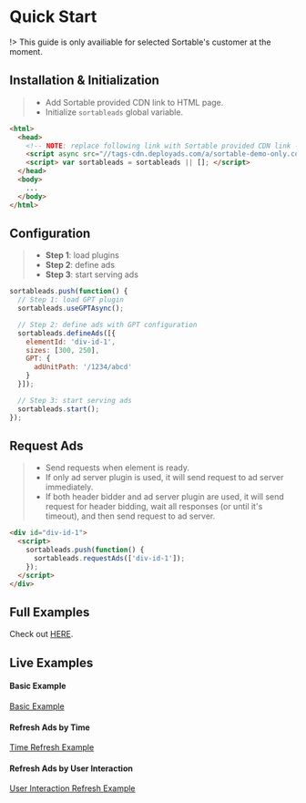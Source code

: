 # Quick Start

!> This guide is only availiable for selected Sortable's customer at the moment.

## Installation & Initialization

> * Add Sortable provided CDN link to HTML page.
> * Initialize `sortableads` global variable.

```html
<html>
  <head>
    <!-- NOTE: replace following link with Sortable provided CDN link -->
    <script async src="//tags-cdn.deployads.com/a/sortable-demo-only.com.js"></script>
    <script> var sortableads = sortableads || []; </script>
  </head>
  <body>
    ...
  </body>
</html>
```

## Configuration

> * **Step 1**: load plugins
> * **Step 2**: define ads
> * **Step 3**: start serving ads

```js
sortableads.push(function() {
  // Step 1: load GPT plugin
  sortableads.useGPTAsync();

  // Step 2: define ads with GPT configuration
  sortableads.defineAds([{
    elementId: 'div-id-1',
    sizes: [300, 250],
    GPT: {
      adUnitPath: '/1234/abcd'
    }
  }]);

  // Step 3: start serving ads
  sortableads.start();
});
```

## Request Ads

> * Send requests when element is ready.
> * If only ad server plugin is used, it will send request to
> ad server immediately.
> * If both header bidder and ad server plugin are used, it will send request for
> header bidding, wait all responses (or until it's timeout), and then send request to ad server.

```html
<div id="div-id-1">
  <script>
    sortableads.push(function() {
      sortableads.requestAds(['div-id-1']);
    });
  </script>
</div>
```

## Full Examples

Check out [HERE](https://github.com/sortable/ads/tree/master/examples).

## Live Examples

#### Basic Example

[Basic Example](//jsfiddle.net/vqv8r7np/9/embedded/html,result/?sortableads_debug=true ':include :type=iframe width=100% height=700 allowpaymentrequest allowfullscreen frameborder=0')

#### Refresh Ads by Time

[Time Refresh Example](//jsfiddle.net/vqv8r7np/28/embedded/html,result/ ':include :type=iframe width=100% height=700 allowpaymentrequest allowfullscreen frameborder=0')

#### Refresh Ads by User Interaction

[User Interaction Refresh Example](//jsfiddle.net/vqv8r7np/38/embedded/html,result/ ':include :type=iframe width=100% height=700 allowpaymentrequest allowfullscreen frameborder=0')
